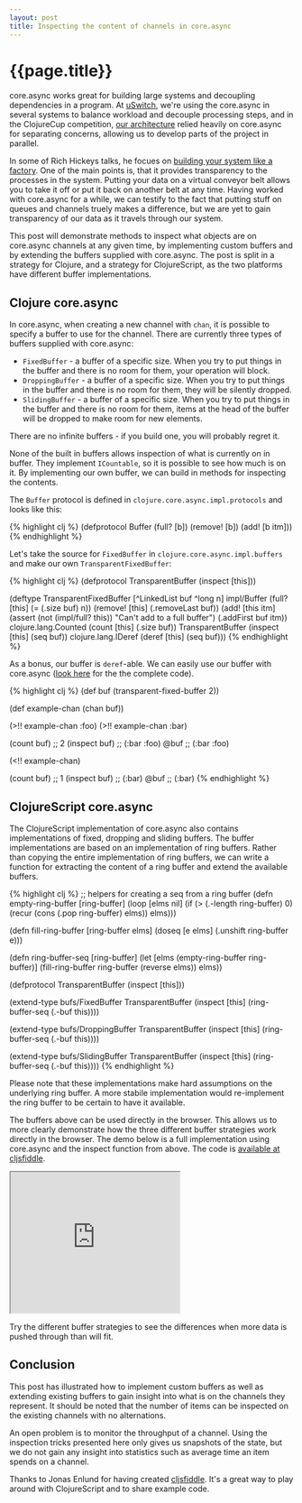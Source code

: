 ```yaml
---
layout: post
title: Inspecting the content of channels in core.async
---
```


# {{page.title}}

core.async works great for building large systems and decoupling
dependencies in a program. At [uSwitch](http://www.uswitch.com/), we're
using the core.async in several systems to balance workload and decouple
processing steps, and in the ClojureCup competition,
[our architecture](http://ragnard.github.io/2013/10/01/clojurecup-pong-async.html)
relied heavily on core.async for separating concerns, allowing us to
develop parts of the project in parallel.

In some of Rich Hickeys talks, he focues on
[building your system like a factory](http://www.youtube.com/watch?v=ROor6_NGIWU). One
of the main points is, that it provides transparency to the processes in
the system. Putting your data on a virtual conveyor belt allows you to
take it off or put it back on another belt at any time. Having worked
with core.async for a while, we can testify to the fact that putting
stuff on queues and channels truely makes a difference, but we are yet
to gain transparency of our data as it travels through our system.

This post will demonstrate methods to inspect what objects are on
core.async channels at any given time, by implementing custom buffers
and by extending the buffers supplied with core.async. The post is split
in a strategy for Clojure, and a strategy for ClojureScript, as the two
platforms have different buffer implementations.

## Clojure core.async

In core.async, when creating a new channel with `chan`, it is possible
to specify a buffer to use for the channel. There are currently three
types of buffers supplied with core.async:

- `FixedBuffer` - a buffer of a specific size. When you try to put
  things in the buffer and there is no room for them, your operation
  will block.
- `DroppingBuffer` - a buffer of a specific size. When you try to put
  things in the buffer and there is no room for them, they will be
  silently dropped.
- `SlidingBuffer` - a buffer of a specific size. When you try to put
  things in the buffer and there is no room for them, items at the head
  of the buffer will be dropped to make room for new elements.

There are no infinite buffers - if you build one, you will probably
regret it.

None of the built in buffers allows inspection of what is currently on
in buffer. They implement `ICountable`, so it is possible to see how much
is on it. By implementing our own buffer, we can build in methods for
inspecting the contents.

The `Buffer` protocol is defined in `clojure.core.async.impl.protocols`
and looks like this:

{% highlight clj %}
(defprotocol Buffer
  (full? [b])
  (remove! [b])
  (add! [b itm]))
{% endhighlight %}

Let's take the source for `FixedBuffer` in
`clojure.core.async.impl.buffers` and make our own
`TransparentFixedBuffer`:

{% highlight clj %}
(defprotocol TransparentBuffer
  (inspect [this]))

(deftype TransparentFixedBuffer [^LinkedList buf ^long n]
  impl/Buffer
  (full? [this]
    (= (.size buf) n))
  (remove! [this]
    (.removeLast buf))
  (add! [this itm]
    (assert (not (impl/full? this)) "Can't add to a full buffer")
    (.addFirst buf itm))
  clojure.lang.Counted
  (count [this]
    (.size buf))
  TransparentBuffer
  (inspect [this]
    (seq buf))
  clojure.lang.IDeref
  (deref [this]
    (seq buf)))
{% endhighlight %}

As a bonus, our buffer is `deref`-able. We can easily use our buffer
with core.async
([look here](https://github.com/tgk/observable-buffer-spike/blob/master/src/clj/observable_buffer/core.clj)
for the the complete code).

{% highlight clj %}
(def buf (transparent-fixed-buffer 2))

(def example-chan (chan buf))

(>!! example-chan :foo)
(>!! example-chan :bar)

(count buf)
;; 2
(inspect buf)
;; (:bar :foo)
@buf
;; (:bar :foo)

(<!! example-chan)

(count buf)
;; 1
(inspect buf)
;; (:bar)
@buf
;; (:bar)
{% endhighlight %}

## ClojureScript core.async

The ClojureScript implementation of core.async also contains
implementations of fixed, dropping and sliding buffers. The buffer
implementations are based on an implementation of ring buffers. Rather
than copying the entire implementation of ring buffers, we can write a
function for extracting the content of a ring buffer and extend the
available buffers.

{% highlight clj %}
;; helpers for creating a seq from a ring buffer
(defn empty-ring-buffer
  [ring-buffer]
  (loop [elms nil]
    (if (> (.-length ring-buffer) 0)
      (recur (cons (.pop ring-buffer) elms))
      elms)))

(defn fill-ring-buffer
  [ring-buffer elms]
  (doseq [e elms]
    (.unshift ring-buffer e)))

(defn ring-buffer-seq
  [ring-buffer]
  (let [elms (empty-ring-buffer ring-buffer)]
    (fill-ring-buffer ring-buffer (reverse elms))
    elms))

(defprotocol TransparentBuffer
  (inspect [this]))

(extend-type bufs/FixedBuffer
  TransparentBuffer
  (inspect [this]
    (ring-buffer-seq (.-buf this))))

(extend-type bufs/DroppingBuffer
  TransparentBuffer
  (inspect [this]
    (ring-buffer-seq (.-buf this))))

(extend-type bufs/SlidingBuffer
  TransparentBuffer
  (inspect [this]
    (ring-buffer-seq (.-buf this))))
{% endhighlight %}

Please note that these implementations make hard assumptions on the
underlying ring buffer. A more stabile implementation would re-implement
the ring buffer to be certain to have it available.

The buffers above can be used directly in the browser. This allows us to
more clearly demonstrate how the three different buffer strategies work
directly in the browser. The demo below is a full implementation using
core.async and the inspect function from above. The code is
[available at cljsfiddle](http://cljsfiddle.net/fiddle/tgk.observable-buffer).

<iframe src="http://cljsfiddle.net/view/tgk.observable-buffer"
        seamless="true"
        height="250">
</iframe>

Try the different buffer strategies to see the differences when more
data is pushed through than will fit.

## Conclusion

This post has illustrated how to implement custom buffers as well as
extending existing buffers to gain insight into what is on the channels
they represent. It should be noted that the number of items can be
inspected on the existing channels with no alternations.

An open problem is to monitor the throughput of a channel. Using the
inspection tricks presented here only gives us snapshots of the state,
but we do not gain any insight into statistics such as average time an
item spends on a channel.

Thanks to Jonas Enlund for having created
[cljsfiddle](http://cljsfiddle.net/). It's a great way to play around
with ClojureScript and to share example code.

